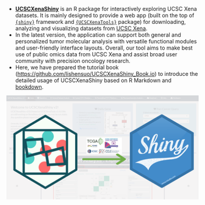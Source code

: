 
- [**UCSCXenaShiny**](https://github.com/openbiox/UCSCXenaShiny) is an R package for interactively exploring UCSC Xena datasets. It is mainly designed to provide a web app (built on the top of [`{shiny}`](https://shiny.rstudio.com/) framework and [`{UCSCXenaTools}`](https://github.com/ropensci/UCSCXenaTools/) package) for downloading, analyzing and visualizing datasets from [UCSC Xena](https://xenabrowser.net/datapages/). 
- In the latest version, the application can support both general and personalized  tumor molecular analysis with versatile functional modules and user-friendly interface layouts. Overall, our tool aims to make best use of public omics data from UCSC Xena and assist broad user community with precision oncology research.  
- Here, we have prepared the tutorial book (https://github.com/lishensuo/UCSCXenaShiny_Book.io) to introduce the detailed usage of UCSCXenaShiny based on R Markdown and [bookdown](https://github.com/rstudio/bookdown). 

![p0000](https://raw.githubusercontent.com/lishensuo/images2/main/img01/p0000.png)
